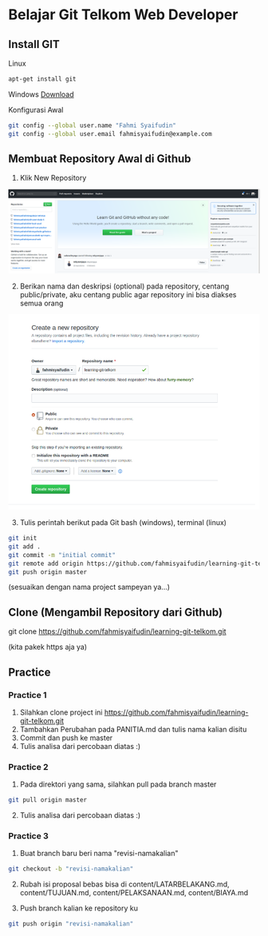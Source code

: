 # Belajar Git Telkom Web Developer

## Install GIT

Linux 

```bash
apt-get install git
```
Windows [Download](https://git-scm.com/download/win)

Konfigurasi Awal

```bash
git config --global user.name "Fahmi Syaifudin"
git config --global user.email fahmisyaifudin@example.com
```

## Membuat Repository Awal di Github

1. Klik New Repository

![image](img/1.png)

2. Berikan nama dan deskripsi (optional) pada repository, centang public/private, aku centang public agar repository ini bisa diakses semua orang

![image](img/2.png)

3. Tulis perintah berikut pada Git bash (windows), terminal (linux)

```bash
git init
git add .
git commit -m "initial commit"
git remote add origin https://github.com/fahmisyaifudin/learning-git-telkom.git
git push origin master
```
(sesuaikan dengan nama project sampeyan ya...)

## Clone (Mengambil Repository dari Github)

git clone https://github.com/fahmisyaifudin/learning-git-telkom.git

(kita pakek https aja ya)
                
## Practice


### Practice 1
1. Silahkan clone project ini https://github.com/fahmisyaifudin/learning-git-telkom.git
2. Tambahkan Perubahan pada PANITIA.md dan tulis nama kalian disitu
3. Commit dan push ke master
4. Tulis analisa dari percobaan diatas :)

### Practice 2
1. Pada direktori yang sama, silahkan pull pada branch master

```bash
git pull origin master
```
2. Tulis analisa dari percobaan diatas :)

### Practice 3
1. Buat branch baru beri nama "revisi-namakalian"

```bash
git checkout -b "revisi-namakalian"
```

2. Rubah isi proposal bebas bisa di content/LATARBELAKANG.md, content/TUJUAN.md, content/PELAKSANAAN.md, content/BIAYA.md

3. Push branch kalian ke repository ku

```bash
git push origin "revisi-namakalian"
```